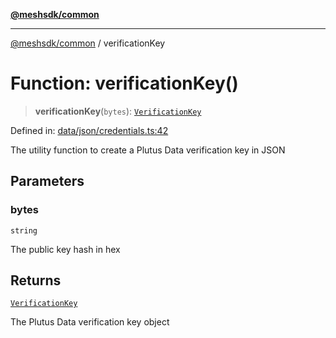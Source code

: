 [**@meshsdk/common**](../README.md)

***

[@meshsdk/common](../globals.md) / verificationKey

# Function: verificationKey()

> **verificationKey**(`bytes`): [`VerificationKey`](../type-aliases/VerificationKey.md)

Defined in: [data/json/credentials.ts:42](https://github.com/MeshJS/mesh/blob/1abde1553cbd7cf2cf4e40197fc0de9e4a7d0f49/packages/mesh-common/src/data/json/credentials.ts#L42)

The utility function to create a Plutus Data verification key in JSON

## Parameters

### bytes

`string`

The public key hash in hex

## Returns

[`VerificationKey`](../type-aliases/VerificationKey.md)

The Plutus Data verification key object
